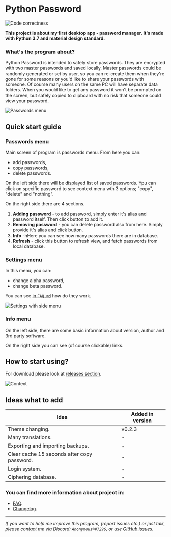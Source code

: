 # Python Password

![Code correctness](https://github.com/AnonymousX86/Python-Password/workflows/Code%20correctness/badge.svg)

**This project is about my first desktop app - password manager. It's made with Python 3.7 and material design standard.**

### What's the program about?

Python Password is intended to safely store passwords. They are encrypted with two master passwords and saved locally.
Master passwords could be randomly generated or set by user, so you can re-create them when they're gone for some reasons
or you'd like to share your passwords with someone. Of course many users on the same PC will have separate data folders.
When you would like to get any password it won't be prompted on the screen, but safely copied to clipboard with no risk
that someone could view your password.

![Passwords menu](https://github.com/AnonymousX86/Python-Password/blob/master/docs/screenshots/Passwords%20menu.png)


## Quick start guide


### Passwords menu

Main screen of program is passwords menu. From here you can:

- add passwords,
- copy passwords,
- delete passwords.

On the left side there will be displayed list of saved passwords. Ypu can click on specific password to see context
menu wth 3 options; "copy", "delete" and "nothing".

On the right side there are 4 sections.

1. **Adding password** - to add password, simply enter it's alias and password itself. Then click button to add it.
2. **Removing password** - you can delete password also from here. Simply provide it's alias and click button.
3. **Info** -hHere you can see how many passwords there are in database.
4. **Refresh** - click this button to refresh view, and fetch passwords from local database.
  
  
### Settings menu

In this menu, you can:

- change alpha password,
- change beta password.

You can see
[in `FAQ.md`](https://github.com/AnonymousX86/Python-Password/blob/master/docs/FAQ.md#what-are-alpha-and-beta-passwords)
how do they work.

![Settings with side menu](https://github.com/AnonymousX86/Python-Password/blob/master/docs/screenshots/Settings%20with%20side%20menu.png)


### Info menu

On the left side, there are some basic information about version, author and 3rd party software.

On the right side you can see (of course clickable) links.


## How to start using?

For download please look at [releases section](https://github.com/AnonymousX86/Python-Password/releases).

![Context](https://github.com/AnonymousX86/Python-Password/blob/master/docs/screenshots/Context.png)


## Ideas what to add

| Idea | Added in version |
| ---- | ---------------- |
| Theme changing. | v0.2.3 |
| Many translations. | - |
| Exporting and importing backups. | - |
| Clear cache 15 seconds after copy password. | - |
| Login system. | - |
| Ciphering database. | - |


### You can find more information about project in:

- [FAQ](https://github.com/AnonymousX86/Python-Password/blob/master/docs/FAQ.md).
- [Changelog](https://github.com/AnonymousX86/Python-Password/blob/master/docs/CHANGELOG.md).

---

*If you want to help me improve this program, (report issues etc.) or just talk, please contact me via
Discord: `Anonymous©#7296`, or use [GitHub issues](https://github.com/AnonymousX86/Python-Password/issues).*
